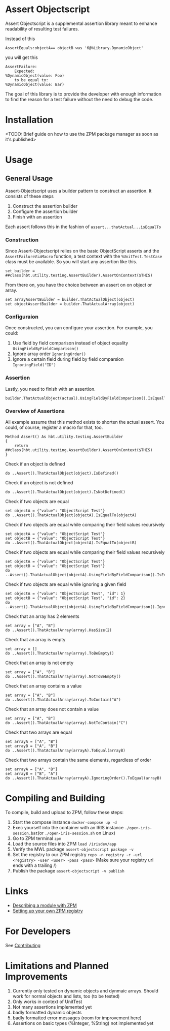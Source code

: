 # Assert Objectscript
Assert Objectscript is a supplemental assertion library meant to enhance readability of resulting test failures. 

Instead of this
```objectscript
AssertEquals:objectA== objectB was '6@%Library.DynamicObject'
```
you will get this
```objectscript
AssertFailure:
    Expected:
%DynamicObject(value: Foo)
    to be equal to:
%DynamicObject(value: Bar)
```
The goal of this library is to provide the developer with enough information to find the reason for a test failure without the need to debug the code.

# Installation
<TODO: Brief guide on how to use the ZPM package manager as soon as it's published>

# Usage
## General Usage
Assert-Objectscript uses a builder pattern to construct an assertion. It consists of these steps
1. Construct the assertion builder
2. Configure the assertion builder
3. Finish with an assertion

Each assert follows this in the fashion of ``assert...thatActual...isEqualTo``

### Construction
Since Assert-Objectscript relies on the basic ObjectScript asserts and the ``AssertFailureViaMacro`` function, a test context with the ``%UnitTest.TestCase`` class must be available. So you will start
any assertion like this.

```objectscript
set builder = ##class(hbt.utility.testing.AssertBuilder).AssertOnContext($THIS)
```

From there on, you have the choice between an assert on on object or array.

```objectscript
set arrayAssertBuilder = builder.ThatActualObject(object)
set objectAssertBuilder = builder.ThatActualArray(object)
```

### Configuraion
Once constructed, you can configure your assertion. For example, you could:
1. Use field by field comparison instead of object equality ``UsingFieldByFieldComparison()``
2. Ignore array order ``IgnoringOrder()``
3. Ignore a certain field during field by field comparsion ``IgnoringField("ID")``

### Assertion

Lastly, you need to finish with an assertion.
```objectscript
builder.ThatActualObject(actual).UsingFieldByFieldComparison().IsEqualTo(Exepcted)
```

### Overview of Assertions

All example assume that this method exists to shorten
the actual assert. You could, of course, register a macro for that, too.
```objectscript
Method Assert() As hbt.utility.testing.AssertBuilder
{
    return ##class(hbt.utility.testing.AssertBuilder).AssertOnContext($THIS)
}
```

Check if an object is defined
```objectscript
do ..Assert().ThatActualObject(object).IsDefined()
```

Check if an object is not defined
```objectscript
do ..Assert().ThatActualObject(object).IsNotDefined()
```

Check if two objects are equal
```objectscript
set objectA = {"value": "ObjectScript Test"}
do ..Assert().ThatActualObject(objectA).IsEqualTo(objectA)
```

Check if two objects are equal while comparing their field values recursively
```objectscript
set objectA = {"value": "ObjectScript Test"}
set objectB = {"value": "ObjectScript Test"}
do ..Assert().ThatActualObject(objectA).IsEqualTo(objectB)
```

Check if two objects are equal while comparing their field values recursively
```objectscript
set objectA = {"value": "ObjectScript Test"}
set objectB = {"value": "ObjectScript Test"}
do ..Assert().ThatActualObject(objectA).UsingFieldByFieldComparison().IsEqualTo(objectB)
```

Check if two objects are equal while ignoring a given field
```objectscript
set objectA = {"value": "ObjectScript Test", "id": 1}
set objectB = {"value": "ObjectScript Test", "id": 2}
do ..Assert().ThatActualObject(objectA).UsingFieldByFieldComparison().IgnoringField("id").IsEqualTo(objectB)
```

Check that an array has 2 elements
```objectscript
set array = ["A", "B"]
do ..Assert().ThatActualArray(array).HasSize(2)
```

Check that an array is empty
```objectscript
set array = []
do ..Assert().ThatActualArray(array).ToBeEmpty()
```

Check that an array is not empty
```objectscript
set array = ["A", "B"]
do ..Assert().ThatActualArray(array).NotToBeEmpty()
```

Check that an array contains a value
```objectscript
set array = ["A", "B"]
do ..Assert().ThatActualArray(array).ToContain("A")
```

Check that an array does not contain a value
```objectscript
set array = ["A", "B"]
do ..Assert().ThatActualArray(array).NotToContain("C")
```

Check that two arrays are equal
```objectscript
set arrayA = ["A", "B"]
set arrayB = ["A", "B"]
do ..Assert().ThatActualArray(arrayA).ToEqual(arrayB)
```

Check that two arrays contain the same elements, regardless of order
```objectscript
set arrayA = ["A", "B"]
set arrayB = ["B", "A"]
do ..Assert().ThatActualArray(arrayA).IgnoringOrder().ToEqual(arrayB)
```

# Compiling and Building

To compile, build and upload to ZPM, follow these steps:

1. Start the compose instance ``docker-compose up -d``
2. Exec yourself into the container with an IRIS instance ``./open-iris-session.bat``(or ``./open-iris-session.sh`` on Linux)
3. Go to ZPM terminal ``zpm``
4. Load the source files into ZPM ``load /irisdev/app``
5. Verify the MWL package ``assert-objectscript package -v``
6. Set the registry to our ZPM registry ``repo -n registry -r -url <registry> -user <user> -pass <pass>`` (Make sure your registry url ends with a trailing /)
7. Publish the package ``assert-objectscript -v publish``


# Links
* [Describing a module with ZPM](https://community.intersystems.com/post/describing-modulexml-objectscript-package-manager)
* [Setting up your own ZPM registry](https://community.intersystems.com/post/setting-your-own-intersystems-objectscript-package-manager-registry)

# For Developers
See [Contributing](./CONTRIBUTING.MD)

# Limitations and Planned Improvements
1. Currently only tested on dynamic objects and dynmaic arrays. Should work for normal objects and lists, too (to be tested)
2. Only works in context of UnitTest
3. Not many assertions implemented yet
4. badly formatted dynamic objects
5. badly formatted error messages (room for improvement here)
6. Assertions on basic types (%Integer, %String) not implemented yet